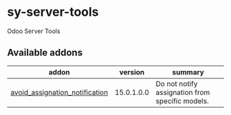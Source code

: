 # sy-server-tools
Odoo Server Tools

[//]: # (addons)

Available addons
----------------
addon | version | summary
--- | --- | ---
[avoid_assignation_notification](avoid_assignation_notification/) | 15.0.1.0.0 | Do not notify assignation from specific models.

[//]: # (end addons)
